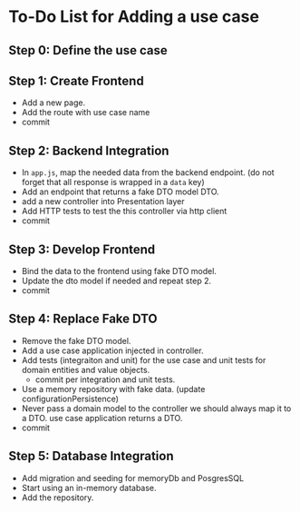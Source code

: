 # To-Do List for Adding a use case

## Step 0: Define the use case

## Step 1: Create Frontend

- Add a new page.
- Add the route with use case name
- commit

## Step 2: Backend Integration

- In `app.js`, map the needed data from the backend endpoint. (do not forget that all response is wrapped in a `data` key)
- Add an endpoint that returns a fake DTO model <name-of-use-case>DTO.
- add a new controller into Presentation layer
- Add HTTP tests to test the this controller via http client
- commit

## Step 3: Develop Frontend

- Bind the data to the frontend using fake DTO model.
- Update the dto model if needed and repeat step 2.
- commit

## Step 4: Replace Fake DTO

- Remove the fake DTO model.
- Add a use case application injected in controller.
- Add tests (integraiton and unit) for the use case and unit tests for domain entities and value objects.
  - commit per integration and unit tests.
- Use a memory repository with fake data. (update configurationPersistence)
- Never pass a domain model to the controller we should always map it to a DTO. use case application returns a DTO.
- commit

## Step 5: Database Integration

- Add migration and seeding for memoryDb and PosgresSQL
- Start using an in-memory database.
- Add the repository.

